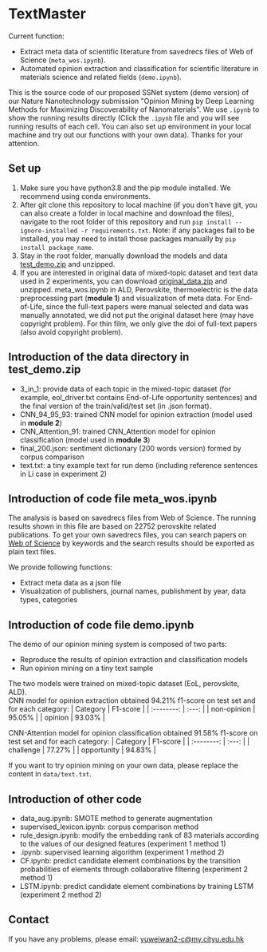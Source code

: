 # TextMaster

Current function:  
- Extract meta data of scientific literature from savedrecs files of Web of Science (`meta_wos.ipynb`).  
- Automated opinion extraction and classification for scientific literature in materials science and related fields (`demo.ipynb`).  
  
This is the source code of our proposed SSNet system (demo version) of our Nature Nanotechnology submission "Opinion Mining by Deep Learning Methods for Maximizing Discoverability of Nanomaterials". We use `.ipynb` to show the running results directly (Click the `.ipynb` file and you will see running results of each cell. You can also set up environment in your local machine and try out our functions with your own data). Thanks for your attention. 

## Set up
1. Make sure you have python3.8 and the pip module installed. We recommend using conda environments.  
2. After git clone this repository to local machine (if you don't have git, you can also create a folder in local machine and download the files), navigate to the root folder of this repository and run `pip install --ignore-installed -r requirements.txt`. Note: if any packages fail to be installed, you may need to install those packages manually by `pip install package_name`.  
3. Stay in the root folder, manually download the models and data [test_demo.zip](https://drive.google.com/file/d/1e0OCbzQ6GjN_yDYxNhy8ynRx2I16eaCU/view?usp=sharing) and unzipped.
4. If you are interested in original data of mixed-topic dataset and text data used in 2 experiments, you can download [original_data.zip](https://drive.google.com/file/d/1c1Mc3eWxIIEVQ3EmoLW0dmJMdMYsLY55/view?usp=sharing) and unzipped. meta_wos.ipynb in ALD, Perovskite, thermoelectric is the data preprocessing part (**module 1**) and visualization of meta data. For End-of-Life, since the full-text papers were manual selected and data was manually annotated, we did not put the original dataset here (may have copyright problem). For thin film, we only give the doi of full-text papers (also avoid copyright problem).

## Introduction of the data directory in test_demo.zip
- 3_in_1: provide data of each topic in the mixed-topic dataset (for example, eol_driver.txt contains End-of-Life opportunity sentences) and the final version of the train/valid/test set (in .json format).
- CNN_94_95_93: trained CNN model for opinion extraction (model used in **module 2**)
- CNN_Attention_91: trained CNN_Attention model for opinion classification (model used in **module 3**)
- final_200.json: sentiment dictionary (200 words version) formed by corpus comparison
- text.txt: a tiny example text for run demo (including reference sentences in Li case in experiment 2)

## Introduction of code file meta_wos.ipynb  
The analysis is based on savedrecs files from Web of Science. The running results shown in this file are based on 22752 perovskite related publications. To get your own savedrecs files, you can search papers on [Web of Science](https://www.webofscience.com/wos/woscc/basic-search) by keywords and the search results should be exported as plain text files.  

We provide following functions:  
- Extract meta data as a json file 
- Visualization of publishers, journal names, publishment by year, data types, categories

## Introduction of code file demo.ipynb
The demo of our opinion mining system is composed of two parts: 
- Reproduce the results of opinion extraction and classification models
- Run opinion mining on a tiny text sample 

The two models were trained on mixed-topic dataset (EoL, perovskite, ALD).  
CNN model for opinion extraction obtained 94.21% f1-score on test set and for each category: 
| Category | F1-score |
| :--------: | :---: |
|   non-opinion   | 95.05% |
|   opinion    | 93.03% |

CNN-Attention model for opinion classification obtained 91.58% f1-score on test set and for each category: 
| Category | F1-score |
| :--------: | :---: |
|   challenge   | 77.27% |
|   opportunity    | 94.83% |

If you want to try opinion mining on your own data, please replace the content in `data/text.txt`.

## Introduction of other code
- data_aug.ipynb: SMOTE method to generate augmentation
- supervised_lexicon.ipynb: corpus comparison method
- rule_design.ipynb: modify the embedding rank of 83 materials according to the values of our designed features (experiment 1 method 1)
- .ipynb:  supervised learning algorithm (experiment 1 method 2)
- CF.ipynb: predict candidate element combinations by the transition probabilities of elements through collaborative filtering (experiment 2 method 1)
- LSTM.ipynb: predict candidate element combinations by training LSTM (experiment 2 method 2)

## Contact  
If you have any problems, please email: yuweiwan2-c@my.cityu.edu.hk 
